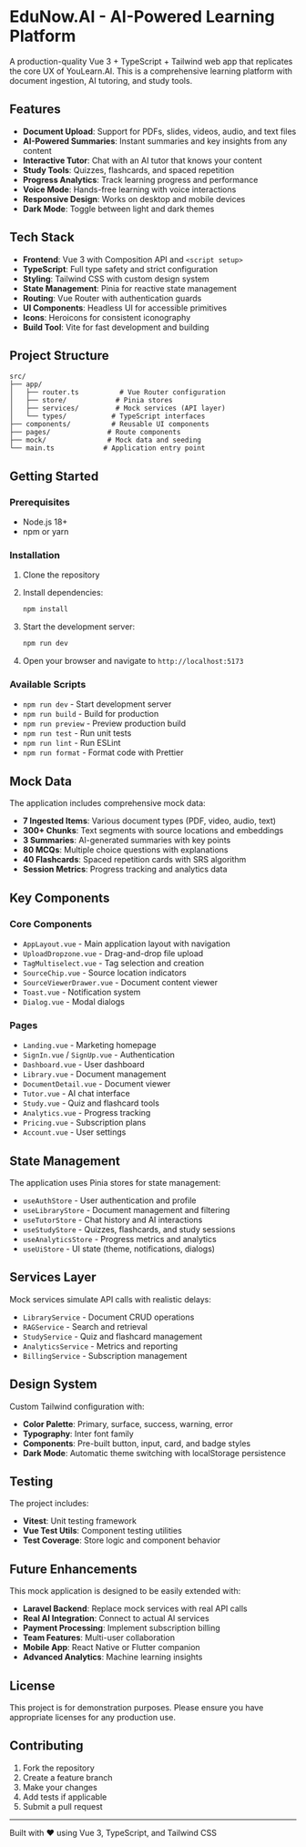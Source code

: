 # EduNow.AI - AI-Powered Learning Platform

A production-quality Vue 3 + TypeScript + Tailwind web app that replicates the core UX of YouLearn.AI. This is a comprehensive learning platform with document ingestion, AI tutoring, and study tools.

## Features

- **Document Upload**: Support for PDFs, slides, videos, audio, and text files
- **AI-Powered Summaries**: Instant summaries and key insights from any content
- **Interactive Tutor**: Chat with an AI tutor that knows your content
- **Study Tools**: Quizzes, flashcards, and spaced repetition
- **Progress Analytics**: Track learning progress and performance
- **Voice Mode**: Hands-free learning with voice interactions
- **Responsive Design**: Works on desktop and mobile devices
- **Dark Mode**: Toggle between light and dark themes

## Tech Stack

- **Frontend**: Vue 3 with Composition API and `<script setup>`
- **TypeScript**: Full type safety and strict configuration
- **Styling**: Tailwind CSS with custom design system
- **State Management**: Pinia for reactive state management
- **Routing**: Vue Router with authentication guards
- **UI Components**: Headless UI for accessible primitives
- **Icons**: Heroicons for consistent iconography
- **Build Tool**: Vite for fast development and building

## Project Structure

```
src/
├── app/
│   ├── router.ts          # Vue Router configuration
│   ├── store/            # Pinia stores
│   ├── services/         # Mock services (API layer)
│   └── types/           # TypeScript interfaces
├── components/          # Reusable UI components
├── pages/              # Route components
├── mock/               # Mock data and seeding
└── main.ts            # Application entry point
```

## Getting Started

### Prerequisites

- Node.js 18+ 
- npm or yarn

### Installation

1. Clone the repository
2. Install dependencies:
   ```bash
   npm install
   ```

3. Start the development server:
   ```bash
   npm run dev
   ```

4. Open your browser and navigate to `http://localhost:5173`

### Available Scripts

- `npm run dev` - Start development server
- `npm run build` - Build for production
- `npm run preview` - Preview production build
- `npm run test` - Run unit tests
- `npm run lint` - Run ESLint
- `npm run format` - Format code with Prettier

## Mock Data

The application includes comprehensive mock data:

- **7 Ingested Items**: Various document types (PDF, video, audio, text)
- **300+ Chunks**: Text segments with source locations and embeddings
- **3 Summaries**: AI-generated summaries with key points
- **80 MCQs**: Multiple choice questions with explanations
- **40 Flashcards**: Spaced repetition cards with SRS algorithm
- **Session Metrics**: Progress tracking and analytics data

## Key Components

### Core Components
- `AppLayout.vue` - Main application layout with navigation
- `UploadDropzone.vue` - Drag-and-drop file upload
- `TagMultiselect.vue` - Tag selection and creation
- `SourceChip.vue` - Source location indicators
- `SourceViewerDrawer.vue` - Document content viewer
- `Toast.vue` - Notification system
- `Dialog.vue` - Modal dialogs

### Pages
- `Landing.vue` - Marketing homepage
- `SignIn.vue` / `SignUp.vue` - Authentication
- `Dashboard.vue` - User dashboard
- `Library.vue` - Document management
- `DocumentDetail.vue` - Document viewer
- `Tutor.vue` - AI chat interface
- `Study.vue` - Quiz and flashcard tools
- `Analytics.vue` - Progress tracking
- `Pricing.vue` - Subscription plans
- `Account.vue` - User settings

## State Management

The application uses Pinia stores for state management:

- `useAuthStore` - User authentication and profile
- `useLibraryStore` - Document management and filtering
- `useTutorStore` - Chat history and AI interactions
- `useStudyStore` - Quizzes, flashcards, and study sessions
- `useAnalyticsStore` - Progress metrics and analytics
- `useUiStore` - UI state (theme, notifications, dialogs)

## Services Layer

Mock services simulate API calls with realistic delays:

- `LibraryService` - Document CRUD operations
- `RAGService` - Search and retrieval
- `StudyService` - Quiz and flashcard management
- `AnalyticsService` - Metrics and reporting
- `BillingService` - Subscription management

## Design System

Custom Tailwind configuration with:

- **Color Palette**: Primary, surface, success, warning, error
- **Typography**: Inter font family
- **Components**: Pre-built button, input, card, and badge styles
- **Dark Mode**: Automatic theme switching with localStorage persistence

## Testing

The project includes:

- **Vitest**: Unit testing framework
- **Vue Test Utils**: Component testing utilities
- **Test Coverage**: Store logic and component behavior

## Future Enhancements

This mock application is designed to be easily extended with:

- **Laravel Backend**: Replace mock services with real API calls
- **Real AI Integration**: Connect to actual AI services
- **Payment Processing**: Implement subscription billing
- **Team Features**: Multi-user collaboration
- **Mobile App**: React Native or Flutter companion
- **Advanced Analytics**: Machine learning insights

## License

This project is for demonstration purposes. Please ensure you have appropriate licenses for any production use.

## Contributing

1. Fork the repository
2. Create a feature branch
3. Make your changes
4. Add tests if applicable
5. Submit a pull request

---

Built with ❤️ using Vue 3, TypeScript, and Tailwind CSS
